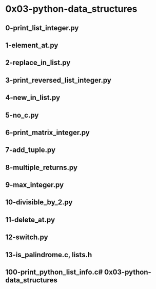 # 0x03-python-data_structures
## 0-print_list_integer.py
## 1-element_at.py
## 2-replace_in_list.py
## 3-print_reversed_list_integer.py
## 4-new_in_list.py
## 5-no_c.py
## 6-print_matrix_integer.py
## 7-add_tuple.py
## 8-multiple_returns.py
## 9-max_integer.py
## 10-divisible_by_2.py
## 11-delete_at.py
## 12-switch.py
## 13-is_palindrome.c, lists.h
## 100-print_python_list_info.c# 0x03-python-data_structures
